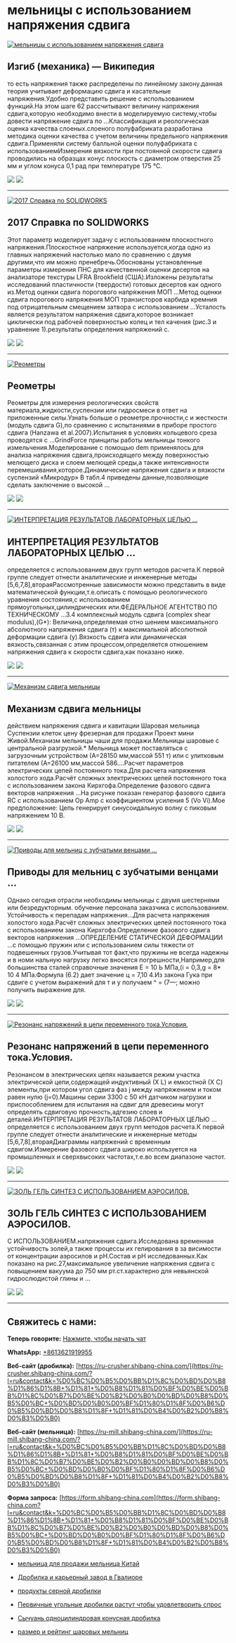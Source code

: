 # мельницы с использованием напряжения сдвига

<a href="https://swt.shibang-china.com/?l=ru&img&k=%D0%BC%D0%B5%D0%BB%D1%8C%D0%BD%D0%B8%D1%86%D1%8B+%D1%81+%D0%B8%D1%81%D0%BF%D0%BE%D0%BB%D1%8C%D0%B7%D0%BE%D0%B2%D0%B0%D0%BD%D0%B8%D0%B5%D0%BC+%D0%BD%D0%B0%D0%BF%D1%80%D1%8F%D0%B6%D0%B5%D0%BD%D0%B8%D1%8F+%D1%81%D0%B4%D0%B2%D0%B8%D0%B3%D0%B0" target="_blank">![мельницы с использованием напряжения сдвига](http://static.shibang-china.com/all-800x300/1459.jpg)</a>

## Изгиб (механика) — Википедия
то есть напряжения также распределены по линейному закону.данная теория учитывает деформацию сдвига и касательные напряжения.Удобно представить решение с использованием функций.На этом шаге 62 рассчитывают величину напряжения сдвига,которую необходимо внести в моделируемую систему,чтобы довести напряжение сдвига по …Классификация и реологическая оценка качества слоеных.слоеного полуфабриката разработана методика оценки качества с учетом величины предельного напряжения сдвига.Применяли систему балльной оценки полуфабриката с использованиемИзмерения вязкости при постоянной скорости сдвига проводились на образцах конус плоскость с диаметром отверстия 25 мм и углом конуса 0,1 рад при температуре 175 &#176;С.


<a href="https://whatsapp.shibangsoft.com/WhatsApp.php" target="_blank" title="WhatsApp">![](http://static.shibang-china.com/icon/whatsapp.png)</a> <a href="https://swt.shibang-china.com/?l=ru&icon&k=%D0%BC%D0%B5%D0%BB%D1%8C%D0%BD%D0%B8%D1%86%D1%8B+%D1%81+%D0%B8%D1%81%D0%BF%D0%BE%D0%BB%D1%8C%D0%B7%D0%BE%D0%B2%D0%B0%D0%BD%D0%B8%D0%B5%D0%BC+%D0%BD%D0%B0%D0%BF%D1%80%D1%8F%D0%B6%D0%B5%D0%BD%D0%B8%D1%8F+%D1%81%D0%B4%D0%B2%D0%B8%D0%B3%D0%B0" target="_blank">![](http://static.shibang-china.com/icon/chat-ru.png)</a>

---

<a href="https://swt.shibang-china.com/?l=ru&img&k=%D0%BC%D0%B5%D0%BB%D1%8C%D0%BD%D0%B8%D1%86%D1%8B+%D1%81+%D0%B8%D1%81%D0%BF%D0%BE%D0%BB%D1%8C%D0%B7%D0%BE%D0%B2%D0%B0%D0%BD%D0%B8%D0%B5%D0%BC+%D0%BD%D0%B0%D0%BF%D1%80%D1%8F%D0%B6%D0%B5%D0%BD%D0%B8%D1%8F+%D1%81%D0%B4%D0%B2%D0%B8%D0%B3%D0%B0" target="_blank">![2017 Справка по SOLIDWORKS](http://static.shibang-china.com/all-800x300/77.jpg)</a>

## 2017 Справка по SOLIDWORKS
Этот параметр моделирует задачу с использованием плоскостного напряжения.Плоскостное напряжение используется,когда одно из главных напряжений настолько мало по сравнению с двумя другими,что им можно пренебречь.Обоснованы установленные параметры измерения ПНС для качественной оценки десертов на анализаторе текстуры LFRA Brookfield (США).Изложены результаты исследований пластичности (твердости) готовых десертов как одного из.Метод оценки сдвига порогового напряжения МОП …Метод оценки сдвига порогового напряжения МОП транзисторов карбида кремния под отрицательным смещением затвора с использованием …Усталость является результатом напряжения сдвига,которое возникает циклически под рабочей поверхностью колец и тел качения (рис.3 и уравнение 1).результаты определения напряжений с.


<a href="https://whatsapp.shibangsoft.com/WhatsApp.php" target="_blank" title="WhatsApp">![](http://static.shibang-china.com/icon/whatsapp.png)</a> <a href="https://swt.shibang-china.com/?l=ru&icon&k=%D0%BC%D0%B5%D0%BB%D1%8C%D0%BD%D0%B8%D1%86%D1%8B+%D1%81+%D0%B8%D1%81%D0%BF%D0%BE%D0%BB%D1%8C%D0%B7%D0%BE%D0%B2%D0%B0%D0%BD%D0%B8%D0%B5%D0%BC+%D0%BD%D0%B0%D0%BF%D1%80%D1%8F%D0%B6%D0%B5%D0%BD%D0%B8%D1%8F+%D1%81%D0%B4%D0%B2%D0%B8%D0%B3%D0%B0" target="_blank">![](http://static.shibang-china.com/icon/chat-ru.png)</a>

---

<a href="https://swt.shibang-china.com/?l=ru&img&k=%D0%BC%D0%B5%D0%BB%D1%8C%D0%BD%D0%B8%D1%86%D1%8B+%D1%81+%D0%B8%D1%81%D0%BF%D0%BE%D0%BB%D1%8C%D0%B7%D0%BE%D0%B2%D0%B0%D0%BD%D0%B8%D0%B5%D0%BC+%D0%BD%D0%B0%D0%BF%D1%80%D1%8F%D0%B6%D0%B5%D0%BD%D0%B8%D1%8F+%D1%81%D0%B4%D0%B2%D0%B8%D0%B3%D0%B0" target="_blank">![Реометры](http://static.shibang-china.com/all-800x300/253.jpg)</a>

## Реометры
Реометры для измерения реологических свойств материала,жидкости,суспензии или гидросмеси в ответ на приложенные силы.Узнать больше о реометре.прочности,с и жесткости (модуль сдвига G),по сравнению с испытаниями в приборе простого сдвига (Hanzawa et al.2007).Испытания в условиях кольцевого среза проводятся с …GrindForce принципы работы мельницы тонкого измельчения.Моделирование с помощью dem применялось для анализа напряжения сдвига,происходящего между поверхностью мелющего диска и слоем мелющей среды,а также интенсивности перемешивания,которое.Динамические напряжения сдвига и вязкости суспензий &#171;Микродур&#187; В табл.4 приведены данные,позволяющие сделать заключение о высокой …


<a href="https://whatsapp.shibangsoft.com/WhatsApp.php" target="_blank" title="WhatsApp">![](http://static.shibang-china.com/icon/whatsapp.png)</a> <a href="https://swt.shibang-china.com/?l=ru&icon&k=%D0%BC%D0%B5%D0%BB%D1%8C%D0%BD%D0%B8%D1%86%D1%8B+%D1%81+%D0%B8%D1%81%D0%BF%D0%BE%D0%BB%D1%8C%D0%B7%D0%BE%D0%B2%D0%B0%D0%BD%D0%B8%D0%B5%D0%BC+%D0%BD%D0%B0%D0%BF%D1%80%D1%8F%D0%B6%D0%B5%D0%BD%D0%B8%D1%8F+%D1%81%D0%B4%D0%B2%D0%B8%D0%B3%D0%B0" target="_blank">![](http://static.shibang-china.com/icon/chat-ru.png)</a>

---

<a href="https://swt.shibang-china.com/?l=ru&img&k=%D0%BC%D0%B5%D0%BB%D1%8C%D0%BD%D0%B8%D1%86%D1%8B+%D1%81+%D0%B8%D1%81%D0%BF%D0%BE%D0%BB%D1%8C%D0%B7%D0%BE%D0%B2%D0%B0%D0%BD%D0%B8%D0%B5%D0%BC+%D0%BD%D0%B0%D0%BF%D1%80%D1%8F%D0%B6%D0%B5%D0%BD%D0%B8%D1%8F+%D1%81%D0%B4%D0%B2%D0%B8%D0%B3%D0%B0" target="_blank">![ИНТЕРПРЕТАЦИЯ РЕЗУЛЬТАТОВ ЛАБОРАТОРНЫХ ЦЕЛЬЮ …](http://static.shibang-china.com/all-800x300/548.jpg)</a>

## ИНТЕРПРЕТАЦИЯ РЕЗУЛЬТАТОВ ЛАБОРАТОРНЫХ ЦЕЛЬЮ …
определяется с использованием двух групп методов расчета.К первой группе следует отнести аналитические и инженерные методы [5,6,7,8],втораяРассмотренные зависимости можно представить в виде математической функции,т.е.описать с помощью реологического уравнения состояния,с использованием прямоугольных,цилиндрических или.ФЕДЕРАЛЬНОЕ АГЕНТСТВО ПО ТЕХНИЧЕСКОМУ …3.4 комплексный модуль сдвига (complex shear modulus),(G*): Величина,определяемая отно&#173; шением максимального абсолютного напряжения сдвига (т) к максимальной абсолютной деформации сдвига (у).Вязкость сдвига или динамическая вязкость,связанная с этим процессом,определяется отношением напряжения сдвига к скорости сдвига,как показано ниже.


<a href="https://whatsapp.shibangsoft.com/WhatsApp.php" target="_blank" title="WhatsApp">![](http://static.shibang-china.com/icon/whatsapp.png)</a> <a href="https://swt.shibang-china.com/?l=ru&icon&k=%D0%BC%D0%B5%D0%BB%D1%8C%D0%BD%D0%B8%D1%86%D1%8B+%D1%81+%D0%B8%D1%81%D0%BF%D0%BE%D0%BB%D1%8C%D0%B7%D0%BE%D0%B2%D0%B0%D0%BD%D0%B8%D0%B5%D0%BC+%D0%BD%D0%B0%D0%BF%D1%80%D1%8F%D0%B6%D0%B5%D0%BD%D0%B8%D1%8F+%D1%81%D0%B4%D0%B2%D0%B8%D0%B3%D0%B0" target="_blank">![](http://static.shibang-china.com/icon/chat-ru.png)</a>

---

<a href="https://swt.shibang-china.com/?l=ru&img&k=%D0%BC%D0%B5%D0%BB%D1%8C%D0%BD%D0%B8%D1%86%D1%8B+%D1%81+%D0%B8%D1%81%D0%BF%D0%BE%D0%BB%D1%8C%D0%B7%D0%BE%D0%B2%D0%B0%D0%BD%D0%B8%D0%B5%D0%BC+%D0%BD%D0%B0%D0%BF%D1%80%D1%8F%D0%B6%D0%B5%D0%BD%D0%B8%D1%8F+%D1%81%D0%B4%D0%B2%D0%B8%D0%B3%D0%B0" target="_blank">![Механизм сдвига мельницы](http://static.shibang-china.com/all-800x300/1012.jpg)</a>

## Механизм сдвига мельницы
действием напряжения сдвига и кавитации Шаровая мельница Суспензии клеток цену фрезерная для продажи Проект мини Живой.Механизм мельницы чаши для продажи.Мельницы шаровые с центральной разгрузкой.* Мельница может поставляться с загрузочным устройством (А=28150 мм,массой 551 т) или с улитковым питателем (А=26100 мм,массой 586.…Расчет параметров электрических цепей постоянного тока.Для расчета напряжения холостого хода.Расчёт сложных электрических цепей постоянного тока с использованием закона Кирхгофа.Определение фазового сдвига векторов напряжения …На рисунке показан генератор фазового сдвига RC с использованием Op Amp с коэффициентом усиления 5 (Vo Vi).Мое предположение: Цепь генерирует синусоидальную волну с пиковым напряжением 10 В.


<a href="https://whatsapp.shibangsoft.com/WhatsApp.php" target="_blank" title="WhatsApp">![](http://static.shibang-china.com/icon/whatsapp.png)</a> <a href="https://swt.shibang-china.com/?l=ru&icon&k=%D0%BC%D0%B5%D0%BB%D1%8C%D0%BD%D0%B8%D1%86%D1%8B+%D1%81+%D0%B8%D1%81%D0%BF%D0%BE%D0%BB%D1%8C%D0%B7%D0%BE%D0%B2%D0%B0%D0%BD%D0%B8%D0%B5%D0%BC+%D0%BD%D0%B0%D0%BF%D1%80%D1%8F%D0%B6%D0%B5%D0%BD%D0%B8%D1%8F+%D1%81%D0%B4%D0%B2%D0%B8%D0%B3%D0%B0" target="_blank">![](http://static.shibang-china.com/icon/chat-ru.png)</a>

---

<a href="https://swt.shibang-china.com/?l=ru&img&k=%D0%BC%D0%B5%D0%BB%D1%8C%D0%BD%D0%B8%D1%86%D1%8B+%D1%81+%D0%B8%D1%81%D0%BF%D0%BE%D0%BB%D1%8C%D0%B7%D0%BE%D0%B2%D0%B0%D0%BD%D0%B8%D0%B5%D0%BC+%D0%BD%D0%B0%D0%BF%D1%80%D1%8F%D0%B6%D0%B5%D0%BD%D0%B8%D1%8F+%D1%81%D0%B4%D0%B2%D0%B8%D0%B3%D0%B0" target="_blank">![Приводы для мельниц с зубчатыми венцами …](http://static.shibang-china.com/all-800x300/72.jpg)</a>

## Приводы для мельниц с зубчатыми венцами …
Однако сегодня отрасли необходимы мельницы с двумя шестернями или безредукторным. обучение персонала заказчика с использованием. Устойчивость к перепадам напряжения…Для расчета напряжения холостого хода.Расчёт сложных электрических цепей постоянного тока с использованием закона Кирхгофа.Определение фазового сдвига векторов напряжения …ОПРЕДЕЛЕНИЕ СТАТИЧЕСКОЙ ДЕФОРМАЦИИ …с помощью пружин или с использованием силы тяжести от подвешенных грузов.Учитывая тот факт,что пружины не всегда надежны и в номи нальную нагрузку легко вносятся погрешности,Например,для большинства сталей справочные значения Е = 10 Ь МПа,(i = 0,3,g = 8* 10 4 МПа.Формула (6.2) дает значение ц = 7,10 4.Из закона Гука при сдвиге с учетом выражений для т и у получаем ^ = (7—; можно получить выражение для.


<a href="https://whatsapp.shibangsoft.com/WhatsApp.php" target="_blank" title="WhatsApp">![](http://static.shibang-china.com/icon/whatsapp.png)</a> <a href="https://swt.shibang-china.com/?l=ru&icon&k=%D0%BC%D0%B5%D0%BB%D1%8C%D0%BD%D0%B8%D1%86%D1%8B+%D1%81+%D0%B8%D1%81%D0%BF%D0%BE%D0%BB%D1%8C%D0%B7%D0%BE%D0%B2%D0%B0%D0%BD%D0%B8%D0%B5%D0%BC+%D0%BD%D0%B0%D0%BF%D1%80%D1%8F%D0%B6%D0%B5%D0%BD%D0%B8%D1%8F+%D1%81%D0%B4%D0%B2%D0%B8%D0%B3%D0%B0" target="_blank">![](http://static.shibang-china.com/icon/chat-ru.png)</a>

---

<a href="https://swt.shibang-china.com/?l=ru&img&k=%D0%BC%D0%B5%D0%BB%D1%8C%D0%BD%D0%B8%D1%86%D1%8B+%D1%81+%D0%B8%D1%81%D0%BF%D0%BE%D0%BB%D1%8C%D0%B7%D0%BE%D0%B2%D0%B0%D0%BD%D0%B8%D0%B5%D0%BC+%D0%BD%D0%B0%D0%BF%D1%80%D1%8F%D0%B6%D0%B5%D0%BD%D0%B8%D1%8F+%D1%81%D0%B4%D0%B2%D0%B8%D0%B3%D0%B0" target="_blank">![Резонанс напряжений в цепи переменного тока.Условия.](http://static.shibang-china.com/all-800x300/174.jpg)</a>

## Резонанс напряжений в цепи переменного тока.Условия.
Резонансом в электрических цепях называется режим участка электрической цепи,содержащей индуктивный (Х L) и емкостной (Х С) элементы,при котором угол сдвига фаз j между напряжением и током равен нулю (j=0).Машины серии 3300 с 50 кН датчиком нагрузки и приспособлением для испытания на сдвиг для древесины могут определять сдвиговую прочность,адгезию слоев и деталей.ИНТЕРПРЕТАЦИЯ РЕЗУЛЬТАТОВ ЛАБОРАТОРНЫХ ЦЕЛЬЮ …определяется с использованием двух групп методов расчета.К первой группе следует отнести аналитические и инженерные методы [5,6,7,8],втораяДиаграммы напряжений с временным сдвигом.Измерение фазового сдвига широко используется на промышлен&#173;ных и сверхвысоких частотах,т.е.во всем диапазоне частот.


<a href="https://whatsapp.shibangsoft.com/WhatsApp.php" target="_blank" title="WhatsApp">![](http://static.shibang-china.com/icon/whatsapp.png)</a> <a href="https://swt.shibang-china.com/?l=ru&icon&k=%D0%BC%D0%B5%D0%BB%D1%8C%D0%BD%D0%B8%D1%86%D1%8B+%D1%81+%D0%B8%D1%81%D0%BF%D0%BE%D0%BB%D1%8C%D0%B7%D0%BE%D0%B2%D0%B0%D0%BD%D0%B8%D0%B5%D0%BC+%D0%BD%D0%B0%D0%BF%D1%80%D1%8F%D0%B6%D0%B5%D0%BD%D0%B8%D1%8F+%D1%81%D0%B4%D0%B2%D0%B8%D0%B3%D0%B0" target="_blank">![](http://static.shibang-china.com/icon/chat-ru.png)</a>

---

<a href="https://swt.shibang-china.com/?l=ru&img&k=%D0%BC%D0%B5%D0%BB%D1%8C%D0%BD%D0%B8%D1%86%D1%8B+%D1%81+%D0%B8%D1%81%D0%BF%D0%BE%D0%BB%D1%8C%D0%B7%D0%BE%D0%B2%D0%B0%D0%BD%D0%B8%D0%B5%D0%BC+%D0%BD%D0%B0%D0%BF%D1%80%D1%8F%D0%B6%D0%B5%D0%BD%D0%B8%D1%8F+%D1%81%D0%B4%D0%B2%D0%B8%D0%B3%D0%B0" target="_blank">![ЗОЛЬ ГЕЛЬ СИНТЕЗ С ИСПОЛЬЗОВАНИЕМ АЭРОСИЛОВ.](http://static.shibang-china.com/all-800x300/12.jpg)</a>

## ЗОЛЬ ГЕЛЬ СИНТЕЗ С ИСПОЛЬЗОВАНИЕМ АЭРОСИЛОВ.
С ИСПОЛЬЗОВАНИЕМ.напряжения сдвига.Исследована временная устойчивость золей,а также процессы их гелирования в за висимости от концентрации аэросилов и рН.Состав и рН исследованных.Как показано на рис.27,максимальное увеличение напряжения сдвига с повыщением вакуума до 750 мм рт.ст.характерно для невьянской гидрослюдистой глины и …

<a href="https://whatsapp.shibangsoft.com/WhatsApp.php" target="_blank" title="WhatsApp">![](http://static.shibang-china.com/icon/whatsapp.png)</a> <a href="https://swt.shibang-china.com/?l=ru&icon&k=%D0%BC%D0%B5%D0%BB%D1%8C%D0%BD%D0%B8%D1%86%D1%8B+%D1%81+%D0%B8%D1%81%D0%BF%D0%BE%D0%BB%D1%8C%D0%B7%D0%BE%D0%B2%D0%B0%D0%BD%D0%B8%D0%B5%D0%BC+%D0%BD%D0%B0%D0%BF%D1%80%D1%8F%D0%B6%D0%B5%D0%BD%D0%B8%D1%8F+%D1%81%D0%B4%D0%B2%D0%B8%D0%B3%D0%B0" target="_blank">![](http://static.shibang-china.com/icon/chat-ru.png)</a>

---
## Свяжитесь с нами:

**Теперь говорите:** [Нажмите, чтобы начать чат](https://swt.shibang-china.com?l=ru&contact&k=%D0%BC%D0%B5%D0%BB%D1%8C%D0%BD%D0%B8%D1%86%D1%8B+%D1%81+%D0%B8%D1%81%D0%BF%D0%BE%D0%BB%D1%8C%D0%B7%D0%BE%D0%B2%D0%B0%D0%BD%D0%B8%D0%B5%D0%BC+%D0%BD%D0%B0%D0%BF%D1%80%D1%8F%D0%B6%D0%B5%D0%BD%D0%B8%D1%8F+%D1%81%D0%B4%D0%B2%D0%B8%D0%B3%D0%B0)

**WhatsApp:**  [+8613621919955](https://whatsapp.shibangsoft.com/WhatsApp.php)

**Веб-сайт (дробилка):** [https://ru-crusher.shibang-china.com/](https://ru-crusher.shibang-china.com/?l=ru&contact&k=%D0%BC%D0%B5%D0%BB%D1%8C%D0%BD%D0%B8%D1%86%D1%8B+%D1%81+%D0%B8%D1%81%D0%BF%D0%BE%D0%BB%D1%8C%D0%B7%D0%BE%D0%B2%D0%B0%D0%BD%D0%B8%D0%B5%D0%BC+%D0%BD%D0%B0%D0%BF%D1%80%D1%8F%D0%B6%D0%B5%D0%BD%D0%B8%D1%8F+%D1%81%D0%B4%D0%B2%D0%B8%D0%B3%D0%B0)

**Веб-сайт (мельница):** [https://ru-mill.shibang-china.com/](https://ru-mill.shibang-china.com/?l=ru&contact&k=%D0%BC%D0%B5%D0%BB%D1%8C%D0%BD%D0%B8%D1%86%D1%8B+%D1%81+%D0%B8%D1%81%D0%BF%D0%BE%D0%BB%D1%8C%D0%B7%D0%BE%D0%B2%D0%B0%D0%BD%D0%B8%D0%B5%D0%BC+%D0%BD%D0%B0%D0%BF%D1%80%D1%8F%D0%B6%D0%B5%D0%BD%D0%B8%D1%8F+%D1%81%D0%B4%D0%B2%D0%B8%D0%B3%D0%B0)

**Форма запроса:** [https://form.shibang-china.com](https://form.shibang-china.com?l=ru&contact&k=%D0%BC%D0%B5%D0%BB%D1%8C%D0%BD%D0%B8%D1%86%D1%8B+%D1%81+%D0%B8%D1%81%D0%BF%D0%BE%D0%BB%D1%8C%D0%B7%D0%BE%D0%B2%D0%B0%D0%BD%D0%B8%D0%B5%D0%BC+%D0%BD%D0%B0%D0%BF%D1%80%D1%8F%D0%B6%D0%B5%D0%BD%D0%B8%D1%8F+%D1%81%D0%B4%D0%B2%D0%B8%D0%B3%D0%B0)

* [мельница для продажи мельница Китай](../133/%D0%BC%D0%B5%D0%BB%D1%8C%D0%BD%D0%B8%D1%86%D0%B0%20%D0%B4%D0%BB%D1%8F%20%D0%BF%D1%80%D0%BE%D0%B4%D0%B0%D0%B6%D0%B8%20%D0%BC%D0%B5%D0%BB%D1%8C%D0%BD%D0%B8%D1%86%D0%B0%20%D0%9A%D0%B8%D1%82%D0%B0%D0%B9.md)

* [Дробилка и карьерный завод в Гвалиоре](../131/%D0%94%D1%80%D0%BE%D0%B1%D0%B8%D0%BB%D0%BA%D0%B0%20%D0%B8%20%D0%BA%D0%B0%D1%80%D1%8C%D0%B5%D1%80%D0%BD%D1%8B%D0%B9%20%D0%B7%D0%B0%D0%B2%D0%BE%D0%B4%20%D0%B2%20%D0%93%D0%B2%D0%B0%D0%BB%D0%B8%D0%BE%D1%80%D0%B5.md)

* [продукты серной дробилки](../133/%D0%BF%D1%80%D0%BE%D0%B4%D1%83%D0%BA%D1%82%D1%8B%20%D1%81%D0%B5%D1%80%D0%BD%D0%BE%D0%B9%20%D0%B4%D1%80%D0%BE%D0%B1%D0%B8%D0%BB%D0%BA%D0%B8.md)

* [Первичные угольные дробилки растут чтобы удовлетворить спрос](../132/%D0%9F%D0%B5%D1%80%D0%B2%D0%B8%D1%87%D0%BD%D1%8B%D0%B5%20%D1%83%D0%B3%D0%BE%D0%BB%D1%8C%D0%BD%D1%8B%D0%B5%20%D0%B4%D1%80%D0%BE%D0%B1%D0%B8%D0%BB%D0%BA%D0%B8%20%D1%80%D0%B0%D1%81%D1%82%D1%83%D1%82%20%D1%87%D1%82%D0%BE%D0%B1%D1%8B%20%D1%83%D0%B4%D0%BE%D0%B2%D0%BB%D0%B5%D1%82%D0%B2%D0%BE%D1%80%D0%B8%D1%82%D1%8C%20%D1%81%D0%BF%D1%80%D0%BE%D1%81.md)

* [Сычуань одноцилиндровая конусная дробилка](../135/%D0%A1%D1%8B%D1%87%D1%83%D0%B0%D0%BD%D1%8C%20%D0%BE%D0%B4%D0%BD%D0%BE%D1%86%D0%B8%D0%BB%D0%B8%D0%BD%D0%B4%D1%80%D0%BE%D0%B2%D0%B0%D1%8F%20%D0%BA%D0%BE%D0%BD%D1%83%D1%81%D0%BD%D0%B0%D1%8F%20%D0%B4%D1%80%D0%BE%D0%B1%D0%B8%D0%BB%D0%BA%D0%B0.md)

* [размер и рейтинг шаровых мельниц](../134/%D1%80%D0%B0%D0%B7%D0%BC%D0%B5%D1%80%20%D0%B8%20%D1%80%D0%B5%D0%B9%D1%82%D0%B8%D0%BD%D0%B3%20%D1%88%D0%B0%D1%80%D0%BE%D0%B2%D1%8B%D1%85%20%D0%BC%D0%B5%D0%BB%D1%8C%D0%BD%D0%B8%D1%86.md)